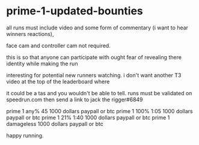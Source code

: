 # prime-1-updated-bounties


all runs must include video and some form of commentary (i want to hear winners reactions), 

face cam and controller cam not required.
 
this is so that anyone can participate with ought fear of revealing there identity while making the run

interesting for potential new runners watching. i don't want another T3 video at the top of the leaderboard where 

it could be a tas and you wouldn't be able to tell. runs must be validated on speedrun.com then send a link to 
jack the rigger#6849

 
prime 1 any% 45   1000 dollars paypall or btc
prime 1 100% 1:05 1000 dollars paypall or btc
prime 1 21% 1:40  1000 dollars paypall or btc
prime 1 damageless 1000 dollars paypall or btc
 
happy running.
